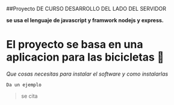##Proyecto DE CURSO DESARROLLO DEL LADO DEL SERVIDOR

**se usa el lenguaje de javascript y framwork nodejs y express.**

# El proyecto se basa en una aplicacion para las bicicletas 🚀

_Que cosas necesitas para instalar el software y como instalarlas_

```
Da un ejemplo
```

>se cita

